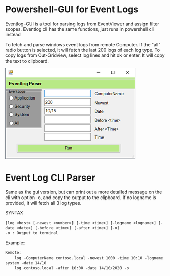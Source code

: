 # Powershell-GUI for Event Logs

Eventlog-GUI is a tool for parsing logs from EventViewer and assign filter scopes.
Eventlog cli has the same functions, just runs in powershell cli instead

To fetch and parse windows event logs from remote Computer.
If the "all" radio button is selected, it will fetch  the last 200 logs of each log type.
To copy logs from Out-Gridview, select log lines and hit ok or enter. It will copy the text to clipboard.

<img src="eventlogcli4.png">


# Event Log CLI Parser

Same as the gui version, but can print out a more detailed message on the cli with option -o, and copy the output to the clipboard.
If no logname is provided, it will fetch all 3 log types.

SYNTAX

    [log <host> [-newest <number>] [-time <time>] [-logname <logname>] [-date <date>] [-before <time>] [-after <time>] [-o]
    -o : Output to terminal

Example:
    
    Remote: 
        log -ComputerName contoso.local -newest 1000 -time 10:10 -logname system -date 14/10
        log contoso.local -after 10:00 -date 14/10/2020 -o
